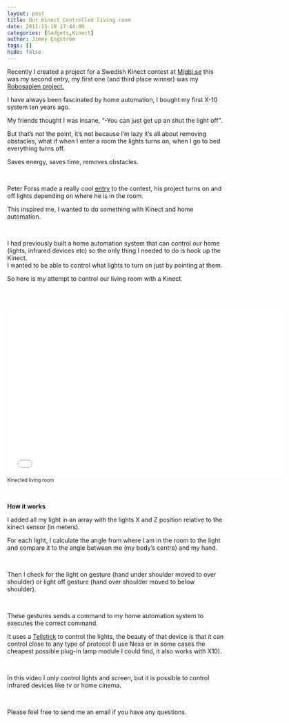 ```yaml
---
layout: post
title: Our Kinect Controlled living room
date: 2011-11-19 17:44:00
categories: [Gadgets,Kinect]
author: Jimmy Engström
tags: []
hide: false
---
```

<p>Recently I created a project for a Swedish Kinect contest at <a href="http://www.migbi.se/iseeyou/kolla-in-experiment.aspx">Migbi.se</a> this was my second entry, my first one (and third place winner) was my <a href="http://apeoholic.se/post/Kinect-2b-Robosapien-3d-3c3.aspx">Robosapien project.</a></p>
<p>I have always been fascinated by home automation, I bought my first X-10 system ten years ago.</p>
<p>My friends thought I was insane, &ldquo;-You can just get up an shut the light off".</p>
<p>But that&rsquo;s not the point, it&rsquo;s not because I&rsquo;m lazy it&rsquo;s all about removing obstacles, what if when I enter a room the lights turns on, when I go to bed everything turns off.</p>
<p>Saves energy, saves time, removes obstacles.</p>
<p>&nbsp;</p>
<p>Peter Forss made a really cool <a href="http://www.migbi.se/arkiv/2011/9/19/kilight.aspx">entry</a> to the contest, his project turns on and off lights depending on where he is in the room.</p>
<p>This inspired me, I wanted to do something with Kinect and home automation.</p>
<p>&nbsp;</p>
<p>I had previously built a home automation system that can control our home (lights, infrared devices etc) so the only thing I needed to do is hook up the Kinect. <br />I wanted to be able to control what lights to turn on just by pointing at them.</p>
<p>So here is my attempt to control our living room with a Kinect.</p>
<p>&nbsp;</p>
<div id="scid:5737277B-5D6D-4f48-ABFC-DD9C333F4C5D:a3c6d8f7-43cc-42a0-ab14-c691e771f234" class="wlWriterEditableSmartContent" style="margin: 0px; display: inline; float: none; padding: 0px;">
<div>&nbsp;</div>
<iframe src="//www.youtube.com/embed/PzvIsBau_88" frameborder="0" width="640" height="390"></iframe>
<div style="width: 448px; clear: both; font-size: .8em;">Kinected living room</div>
</div>
<p>&nbsp;</p>
<p><strong>How it works</strong></p>
<p>I added all my light in an array with the lights X and Z position relative to the kinect sensor (in meters).</p>
<p>For each light, I calculate the angle from where I am in the room to the light and compare it to the angle between me (my body&rsquo;s centre) and my hand.</p>
<p>&nbsp;</p>
<p>Then I check for the light on gesture (hand under shoulder moved to over shoulder) or light off gesture (hand over shoulder moved to below shoulder).</p>
<p>&nbsp;</p>
<p>These gestures sends a command to my home automation system to executes the correct command.</p>
<p>It uses a <a href="http://telldus.com/products/tellstick">Tellstick</a> to control the lights, the beauty of that device is that it can control close to any type of protocol (I use Nexa or in some cases the cheapest possible plug-in lamp module I could find, it also works with X10).</p>
<p>&nbsp;</p>
<p>In this video I only control lights and screen, but it is possible to control infrared devices like tv or home cinema.</p>
<p>&nbsp;</p>
<p>Please feel free to send me an email if you have any questions.</p>
